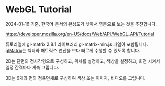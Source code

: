 # WebGL Tutorial

2024-01-16 기준, 한국어 문서의 완성도가 낮아서 영문으로 보는 것을 추천합니다.

<https://developer.mozilla.org/en-US/docs/Web/API/WebGL_API/Tutorial>

튜토리얼에 gl-matrix 2.8.1 라이브러리 gl-matrix-min.js 파일이 포함됩니다. [glMatrix](https://glmatrix.net/)는 벡터와 매트릭스 연산을 보다 빠르게 수행할 수 있도록 합니다.

2D는 단면의 정사각형으로 구성하고, 위치를 설정하고, 색상을 설정하고, 회전 시켜서 일정 간격마다 계속 그립니다.

3D는 6개의 면의 정육면체로 구성하여 색상 또는 이미지, 비디오를 그립니다.
